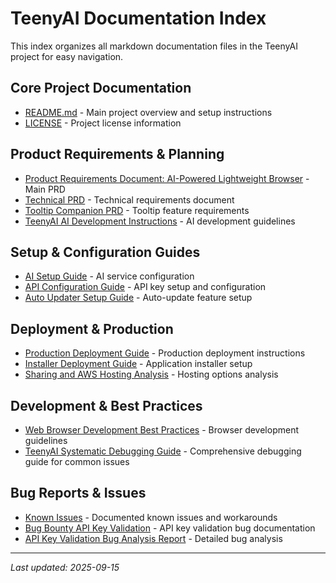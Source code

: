 # TeenyAI Documentation Index

This index organizes all markdown documentation files in the TeenyAI project for easy navigation.

## Core Project Documentation
- [README.md](./README.md) - Main project overview and setup instructions
- [LICENSE](./LICENSE) - Project license information

## Product Requirements & Planning
- [Product Requirements Document: AI-Powered Lightweight Browser](./Product%20Requirements%20Document_%20AI-Powered%20Lightweight%20Browser.md) - Main PRD
- [Technical PRD](./technical_prd.md) - Technical requirements document
- [Tooltip Companion PRD](./tooltip_companion_prd.md) - Tooltip feature requirements
- [TeenyAI AI Development Instructions](./TeenyAI%20AI%20Development%20Instructions.md) - AI development guidelines

## Setup & Configuration Guides
- [AI Setup Guide](./AI_SETUP_GUIDE.md) - AI service configuration
- [API Configuration Guide](./API_CONFIGURATION_GUIDE.md) - API key setup and configuration
- [Auto Updater Setup Guide](./AUTO_UPDATER_SETUP_GUIDE.md) - Auto-update feature setup

## Deployment & Production
- [Production Deployment Guide](./PRODUCTION_DEPLOYMENT_GUIDE.md) - Production deployment instructions
- [Installer Deployment Guide](./INSTALLER_DEPLOYMENT_GUIDE.md) - Application installer setup
- [Sharing and AWS Hosting Analysis](./Sharing%20and%20AWS%20Hosting%20Analysis.md) - Hosting options analysis

## Development & Best Practices
- [Web Browser Development Best Practices](./Web%20Browser%20Development%20Best%20Practices.md) - Browser development guidelines
- [TeenyAI Systematic Debugging Guide](./TeenyAI%20Systematic%20Debugging%20Guide.md) - Comprehensive debugging guide for common issues

## Bug Reports & Issues
- [Known Issues](./KNOWN_ISSUES.md) - Documented known issues and workarounds
- [Bug Bounty API Key Validation](./BUG_BOUNTY_API_KEY_VALIDATION.md) - API key validation bug documentation
- [API Key Validation Bug Analysis Report](./API%20Key%20Validation%20Bug%20Analysis%20Report.md) - Detailed bug analysis

---

*Last updated: 2025-09-15*